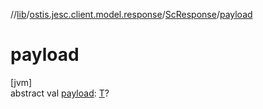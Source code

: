 //[lib](../../../index.md)/[ostis.jesc.client.model.response](../index.md)/[ScResponse](index.md)/[payload](payload.md)

# payload

[jvm]\
abstract val [payload](payload.md): [T](index.md)?
